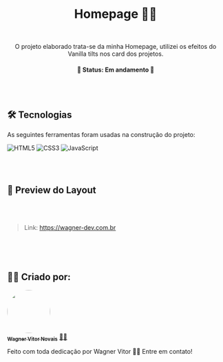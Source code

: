 <h1 align="center">Homepage 👨‍💻</h1>

<br>

<p align="center">O projeto elaborado trata-se da minha Homepage, utilizei os efeitos do Vanilla tilts nos card dos projetos. </p>
<h4 align="center"> 
	🚧 Status: Em andamento  🚧
</h4>

<br>
<br>

## 🛠 Tecnologias

As seguintes ferramentas foram usadas na construção do projeto:

![HTML5](https://img.shields.io/badge/html5-%23E34F26.svg?style=for-the-badge&logo=html5&logoColor=white)
![CSS3](https://img.shields.io/badge/css3-%231572B6.svg?style=for-the-badge&logo=css3&logoColor=white)
![JavaScript](https://img.shields.io/badge/javascript-%23323330.svg?style=for-the-badge&logo=javascript&logoColor=%23F7DF1E)

<br>
<br>

## 🎨 Preview do Layout

<br>
<br>

>Link: https://wagner-dev.com.br

<br>

<br>
<br>


## 👩‍💻 Criado por:

<a href="https://www.linkedin.com/in/wagner-vitor-novais">
 <img style="border-radius: 50%;" src="https://avatars.githubusercontent.com/u/89936463?s=400&u=e299a61a15d52f1558fb44bd041f81fcbaa06b41&v=4" width="100px;" alt=""/>
 <br />
 <sub><b>Wagner Vitor Novais</b></sub></a> <a href="https://github.com/Tsukhiro" title="Wagner">👩‍💻</a>

<br>

Feito com toda dedicação por Wagner Vitor 👋🏽 Entre em contato!
 

 
